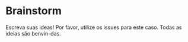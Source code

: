 # Brainstorm

Escreva suas ideas! Por favor, utilize os issues para este caso. Todas as ideias são benvin-das.
